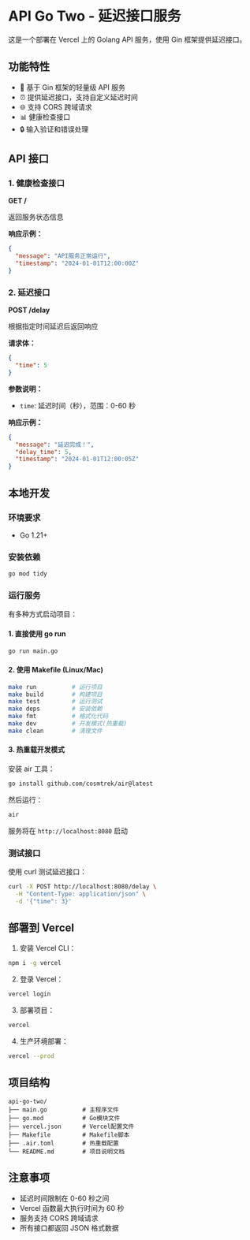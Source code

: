 # API Go Two - 延迟接口服务

这是一个部署在 Vercel 上的 Golang API 服务，使用 Gin 框架提供延迟接口。

## 功能特性

- 🚀 基于 Gin 框架的轻量级 API 服务
- ⏰ 提供延迟接口，支持自定义延迟时间
- 🌐 支持 CORS 跨域请求
- 📊 健康检查接口
- 🔒 输入验证和错误处理

## API 接口

### 1. 健康检查接口

**GET /**

返回服务状态信息

**响应示例：**

```json
{
  "message": "API服务正常运行",
  "timestamp": "2024-01-01T12:00:00Z"
}
```

### 2. 延迟接口

**POST /delay**

根据指定时间延迟后返回响应

**请求体：**

```json
{
  "time": 5
}
```

**参数说明：**

- `time`: 延迟时间（秒），范围：0-60 秒

**响应示例：**

```json
{
  "message": "延迟完成！",
  "delay_time": 5,
  "timestamp": "2024-01-01T12:00:05Z"
}
```

## 本地开发

### 环境要求

- Go 1.21+

### 安装依赖

```bash
go mod tidy
```

### 运行服务

有多种方式启动项目：

#### 1. 直接使用 go run

```bash
go run main.go
```

#### 2. 使用 Makefile (Linux/Mac)

```bash
make run          # 运行项目
make build        # 构建项目
make test         # 运行测试
make deps         # 安装依赖
make fmt          # 格式化代码
make dev          # 开发模式(热重载)
make clean        # 清理文件
```

#### 3. 热重载开发模式

安装 air 工具：

```bash
go install github.com/cosmtrek/air@latest
```

然后运行：

```bash
air
```

服务将在 `http://localhost:8080` 启动

### 测试接口

使用 curl 测试延迟接口：

```bash
curl -X POST http://localhost:8080/delay \
  -H "Content-Type: application/json" \
  -d '{"time": 3}'
```

## 部署到 Vercel

1. 安装 Vercel CLI：

```bash
npm i -g vercel
```

2. 登录 Vercel：

```bash
vercel login
```

3. 部署项目：

```bash
vercel
```

4. 生产环境部署：

```bash
vercel --prod
```

## 项目结构

```
api-go-two/
├── main.go          # 主程序文件
├── go.mod           # Go模块文件
├── vercel.json      # Vercel配置文件
├── Makefile         # Makefile脚本
├── .air.toml        # 热重载配置
└── README.md        # 项目说明文档
```

## 注意事项

- 延迟时间限制在 0-60 秒之间
- Vercel 函数最大执行时间为 60 秒
- 服务支持 CORS 跨域请求
- 所有接口都返回 JSON 格式数据
